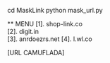 cd MaskLink
python mask_url.py

**
MENU
[1]. shop-link.co                                           
[2]. digit.in                                                
[3]. anrdoezrs.net
[4]. l.wl.co

[URL CAMUFLADA]
